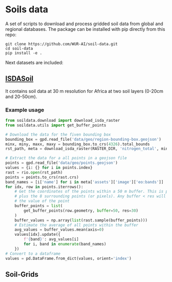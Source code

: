 # Soils data

A set of scripts to download and process gridded soil data from global and regional databases.
The package can be installed with pip directly from this repo:

```
git clone https://github.com/WUR-AI/soil-data.git
cd soil-data
pip install -e .
```
Next datasets are included:
 
## [ISDASoil](https://www.isda-africa.com/isdasoil/)
 
It contains soil data at 30 m resolution for Africa at two soil layers (0-20cm and 20-50cm).
 
### Example usage
 
```python
from soildata.download import download_isda_raster
from soildata.utils import get_buffer_points

# Download the data for the fiven bounding box
bounding_box = gpd.read_file('data/geo/region-bounding-box.geojson')
minx, miny, maxx, maxy = bounding_box.to_crs(4326).total_bounds
rst_path, meta = download_isda_raster(RASTER_DIR, 'nitrogen_total', minx, miny, maxx, maxy)

# Extract the data for a all points in a geojson file
points = gpd.read_file('data/geo/points.geojson')
values = {i: {} for i in points.index}
rast = rio.open(rst_path)
points = points.to_crs(rast.crs)
band_names = [i['name'] for i in meta['assets']['image']['eo:bands']]
for idx, row in points.iterrows():
    # Get the coordinates of the points within a 50 m buffer. This is point itself
    # plus the 8 surrounding points (or pixels). Any buffer < res will return only 
    # the value of the point 
    buffer_points = list(
        get_buffer_points(row.geometry, buffer=50, res=30)
    )
    buffer_values = np.array(list(rast.sample(buffer_points)))
    # Estimate the average of all points within the buffer
    avg_values = buffer_values.mean(axis=0)
    values[idx].update({
        f'{band}': avg_values[i] 
        for i, band in enumerate(band_names)
    })
# Convert to a dataframe
values = pd.DataFrame.from_dict(values, orient='index')
```

## Soil-Grids